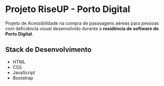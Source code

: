 # Projeto RiseUP - Porto Digital

Projeto de Acessibilidade na compra de passsagens aéreas para pessoas com deficiência visual desenvolvido durante a **residência de software do Porto Digital**.

## Stack de Desenvolvimento

- HTML
- CSS
- JavaScript
- Bootstrap
